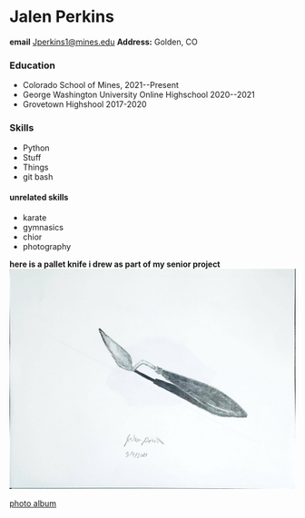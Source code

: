 # Jalen Perkins
**email** Jperkins1@mines.edu
**Address:** Golden, CO
### Education
- Colorado School of Mines, 2021--Present
- George Washington University Online Highschool 2020--2021
- Grovetown Highshool 2017-2020

### Skills
- Python
- Stuff
- Things
- git bash
#### unrelated skills
- karate
- gymnasics
- chior
- photography

**here is a pallet knife i drew as part of my senior project**
![realistic charcoal pallet knife drawing](pallet-knife.jpeg)

[photo album](https://photos.app.goo.gl/M5ac5XTjr42yR2QT7 "Google photo album with some of my favorite pictures that I've taken")
